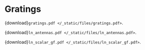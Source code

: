 # Gratings

{download}`gratings.pdf </_static/files/gratings.pdf>`.

{download}`ln_antennas.pdf </_static/files/ln_antennas.pdf>`.

{download}`ln_scalar_gf.pdf </_static/files/ln_scalar_gf.pdf>`.
